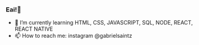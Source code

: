 ### Eai!👋

- 🌱 I’m currently learning HTML, CSS, JAVASCRIPT, SQL, NODE, REACT, REACT NATIVE
- 📫 How to reach me: instagram @gabrielsaintz
